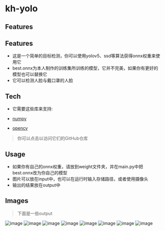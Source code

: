 # kh-yolo
## Features
## Features

- 这是一个简单的目标检测，你可以使用yolov5、ssd等算法获得onnx权重来使用它
- best.onnx为本人制作的训练集所训练的模型，它并不完美，如果你有更好的模型也可以替换它
- 它可以检测人脸与戴口罩的人脸


## Tech

- 它需要这些库来支持:

- [numpy](https://github.com/numpy/numpy)
- [opencv](https://github.com/opencv)

> 你可以点击以访问它们的GitHub仓库


## Usage

- 如果你有自己的onnx权重，请放到weight文件夹，并在main.py中把best.onnx改为你自己的模型
- 图片可以放在input中，也可以在运行时输入存储路径，或者使用摄像头
- 输出的结果放在output中





## Images
> 下面是一些output

![image](https://github.com/hyg8888520/kh-yolo/tree/main/images%20-%20result/02d6dc923c0d21e923d71fb5ca22c135.jpeg)
![image](https://github.com/hyg8888520/kh-yolo/tree/main/images%20-%20result/175a246c769747911130c9c96e4e118e.jpeg)
![image](https://github.com/hyg8888520/kh-yolo/tree/main/images%20-%20result/2ae33fd854e6325b6a0c2aded96811d2.jpeg)
![image](https://github.com/hyg8888520/kh-yolo/tree/main/images%20-%20result/2be1eae9c106d2255ff88bfeb0bd06f3.jpeg)
![image](https://github.com/hyg8888520/kh-yolo/tree/main/images%20-%20result/2f86fbd36618afe6cfd778d3acc4bf02.jpeg)
![image](https://github.com/hyg8888520/kh-yolo/tree/main/images%20-%20result/5e6166af217b94cfe8b3d76ad255d018.jpeg)
![image](https://github.com/hyg8888520/kh-yolo/tree/main/images%20-%20result/7c582300de0eafa838443bc003170f6b.jpeg)
![image](https://github.com/hyg8888520/kh-yolo/tree/main/images%20-%20result/7c582300de0eafa838443bc003170f6b.jpeg)

